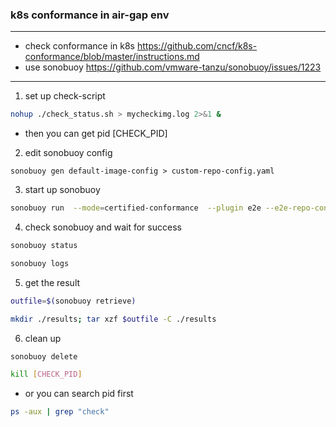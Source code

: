 ### k8s conformance in air-gap env

***
+ check conformance in k8s https://github.com/cncf/k8s-conformance/blob/master/instructions.md
+ use sonobuoy https://github.com/vmware-tanzu/sonobuoy/issues/1223

***
1. set up check-script
```sh
nohup ./check_status.sh > mycheckimg.log 2>&1 &
```
- then you can get pid [CHECK_PID]
2. edit sonobuoy config 
```
sonobuoy gen default-image-config > custom-repo-config.yaml
```
3. start up sonobuoy
```sh
sonobuoy run  --mode=certified-conformance  --plugin e2e --e2e-repo-config ./custom-repo-config.yaml --kube-conformance-image docker.io/ycsit/conformance:v1.24.0 --sonobuoy-image docker.io/sonobuoy/sonobuoy:v0.56.10 
```
4. check sonobuoy and wait for success
```sh
sonobuoy status
```
```sh
sonobuoy logs
```
5. get the result
```sh
outfile=$(sonobuoy retrieve)
```
```sh
mkdir ./results; tar xzf $outfile -C ./results
```
6. clean up 
```sh
sonobuoy delete
```
```sh
kill [CHECK_PID]
```
- or you can search pid first
```sh
ps -aux | grep "check"
```
